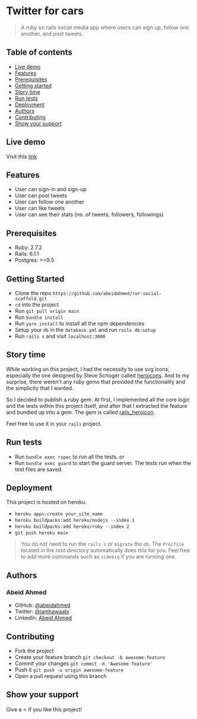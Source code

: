 # Twitter for cars

> A ruby on rails social media app where users can sign up, follow one another,
> and post tweets.

## Table of contents

- [Live demo](#live-demo)
- [Features](#features)
- [Prerequisites](#prerequisites)
- [Getting started](#getting-started)
- [Story time](#story-time)
- [Run tests](#run-tests)
- [Deployment](#deployment)
- [Authors](#authors)
- [Contributing](#contributing)
- [Show your support](#show-your-support)

## Live demo

Visit this [link](https://twitter-for-cars.herokuapp.com/)

## Features

- User can sign-in and sign-up
- User can post tweets
- User can follow one another
- User can like tweets
- User can see their stats (no. of tweets, followers, followings)

## Prerequisites

- Ruby: 2.7.2
- Rails: 6.1.1
- Postgres: >=9.5

## Getting Started

- Clone the repo `https://github.com/abeidahmed/ror-social-scaffold.git`
- `cd` into the project
- Run `git pull origin main`
- Run `bundle install`
- Run `yarn install` to install all the npm dependencies
- Setup your `db` in the `database.yml` and run `rails db:setup`
- Run `rails s` and visit `localhost:3000`

## Story time

While working on this project, I had the necessity to use svg icons, especially
the one designed by Steve Schoger called [heroicons](https://heroicons.com/).
And to my surprise, there weren't any ruby gems that provided the functionality
and the simplicity that I wanted.

So I decided to publish a ruby gem. At first, I implemented all the core logic
and the tests within this project itself, and after that I extracted the feature
and bundled up into a gem. The gem is called [rails_heroicon](https://github.com/abeidahmed/rails-heroicon).

Feel free to use it in your `rails` project.

## Run tests

- Run `bundle exec rspec` to run all the tests, or
- Run `bundle exec guard` to start the guard server. The tests run when the test
  files are saved.

## Deployment

This project is hosted on heroku.

- `heroku apps:create your_site_name`
- `heroku buildpacks:add heroku/nodejs --index 1`
- `heroku buildpacks:add heroku/ruby --index 2`
- `git push heroku main`

> You do not need to run the `rails s` or `migrate` the `db`. The `Procfile`
> located in the root directory automatically does this for you. Feel free to
> add more commands such as `sidekiq` if you are running one.

## Authors

### Abeid Ahmed

- GitHub: [@abeidahmed](https://github.com/abeidahmed)
- Twitter: [@iamhawaabi](https://twitter.com/iamhawaabi)
- LinkedIn: [Abeid Ahmed](https://www.linkedin.com/in/abeidahmed/)

## Contributing

- Fork the project
- Create your feature branch `git checkout -b awesome-feature`
- Commit your changes `git commit -m 'Awesome feature'`
- Push it `git push -u origin awesome-feature`
- Open a pull request using this branch

## Show your support

Give a ⭐️ if you like this project!
